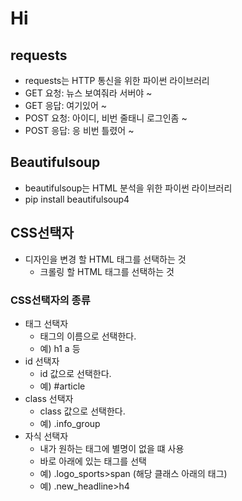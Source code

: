 # Hi
## requests
- requests는 HTTP 통신을 위한 파이썬 라이브러리 
- GET 요청: 뉴스 보여줘라 서버야 ~
- GET 응답: 여기있어 ~
- POST 요청: 아이디, 비번 줄태니 로그인좀 ~
- POST 응답: 응 비번 틀렸어 ~

## Beautifulsoup
- beautifulsoup는 HTML 분석을 위한 파이썬 라이브러리
- pip install beautifulsoup4

## CSS선택자
- 디자인을 변경 할 HTML 태그를 선택하는 것
    - 크롤링 할 HTML 태그를 선택하는 것

### CSS선택자의 종류
- 태그 선택자
    - 태그의 이름으로 선택한다.
    - 예) h1 a 등
- id 선택자
    - id 값으로 선택한다.
    - 예) #article
- class 선택자
    - class 값으로 선택한다.
    - 예) .info_group
- 자식 선택자
    - 내가 원하는 태그에 별명이 없을 떄 사용
    - 바로 아래에 있는 태그를 선택
    - 예) .logo_sports>span   (해당 클래스 아래의 태그)
    - 예) .new_headline>h4